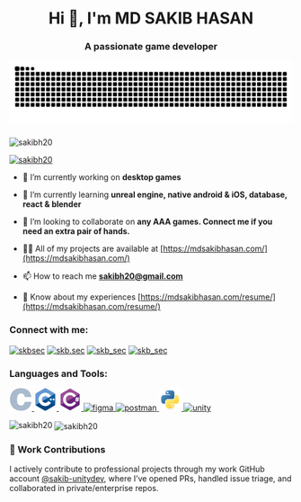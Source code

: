 <h1 align="center">Hi 👋, I'm MD SAKIB HASAN</h1>
<h3 align="center">A passionate game developer</h3>

<img src="https://raw.githubusercontent.com/sakibh20/sakibh20/output/snake.svg" alt="Snake animation" />

###

<p align="left"> <img src="https://komarev.com/ghpvc/?username=sakibh20&label=Profile%20views&color=0e75b6&style=flat" alt="sakibh20" /> </p>

<p align="left"> <a href="https://github.com/ryo-ma/github-profile-trophy"><img src="https://github-profile-trophy.vercel.app/?username=sakibh20" alt="sakibh20" /></a> </p>

- 🔭 I’m currently working on **desktop games**

- 🌱 I’m currently learning **unreal engine, native android & iOS, database, react & blender**

- 👯 I’m looking to collaborate on **any AAA games. Connect me if you need an extra pair of hands.**

- 👨‍💻 All of my projects are available at [https://mdsakibhasan.com/](https://mdsakibhasan.com/)

- 📫 How to reach me **sakibh20@gmail.com**

- 📄 Know about my experiences [https://mdsakibhasan.com/resume/](https://mdsakibhasan.com/resume/)

<h3 align="left">Connect with me:</h3>
<p align="left">
<a href="https://linkedin.com/in/skbsec" target="blank"><img align="center" src="https://raw.githubusercontent.com/rahuldkjain/github-profile-readme-generator/master/src/images/icons/Social/linked-in-alt.svg" alt="skbsec" height="30" width="40" /></a>
<a href="https://fb.com/skb.sec" target="blank"><img align="center" src="https://raw.githubusercontent.com/rahuldkjain/github-profile-readme-generator/master/src/images/icons/Social/facebook.svg" alt="skb.sec" height="30" width="40" /></a>
<a href="https://www.hackerrank.com/skb_sec" target="blank"><img align="center" src="https://raw.githubusercontent.com/rahuldkjain/github-profile-readme-generator/master/src/images/icons/Social/hackerrank.svg" alt="skb_sec" height="30" width="40" /></a>
<a href="https://www.leetcode.com/skb_sec" target="blank"><img align="center" src="https://raw.githubusercontent.com/rahuldkjain/github-profile-readme-generator/master/src/images/icons/Social/leet-code.svg" alt="skb_sec" height="30" width="40" /></a>
</p>

<h3 align="left">Languages and Tools:</h3>
<p align="left"> <a href="https://www.cprogramming.com/" target="_blank" rel="noreferrer"> <img src="https://raw.githubusercontent.com/devicons/devicon/master/icons/c/c-original.svg" alt="c" width="40" height="40"/> </a> <a href="https://www.w3schools.com/cpp/" target="_blank" rel="noreferrer"> <img src="https://raw.githubusercontent.com/devicons/devicon/master/icons/cplusplus/cplusplus-original.svg" alt="cplusplus" width="40" height="40"/> </a> <a href="https://www.w3schools.com/cs/" target="_blank" rel="noreferrer"> <img src="https://raw.githubusercontent.com/devicons/devicon/master/icons/csharp/csharp-original.svg" alt="csharp" width="40" height="40"/> </a> <a href="https://www.figma.com/" target="_blank" rel="noreferrer"> <img src="https://www.vectorlogo.zone/logos/figma/figma-icon.svg" alt="figma" width="40" height="40"/> </a> <a href="https://postman.com" target="_blank" rel="noreferrer"> <img src="https://www.vectorlogo.zone/logos/getpostman/getpostman-icon.svg" alt="postman" width="40" height="40"/> </a> <a href="https://www.python.org" target="_blank" rel="noreferrer"> <img src="https://raw.githubusercontent.com/devicons/devicon/master/icons/python/python-original.svg" alt="python" width="40" height="40"/> </a> <a href="https://unity.com/" target="_blank" rel="noreferrer"> <img src="https://www.vectorlogo.zone/logos/unity3d/unity3d-icon.svg" alt="unity" width="40" height="40"/> </a> </p>

<p><img align="left" src="https://github-readme-stats.vercel.app/api/top-langs?username=sakibh20&show_icons=true&locale=en&layout=compact" alt="sakibh20" /></p>

<p>&nbsp;<img align="center" src="https://github-readme-stats.vercel.app/api?username=sakibh20&show_icons=true&locale=en" alt="sakibh20" /></p>

### 🔧 Work Contributions
I actively contribute to professional projects through my work GitHub account [@sakib-unitydev](https://github.com/sakib-unitydev), where I’ve opened PRs, handled issue triage, and collaborated in private/enterprise repos.

